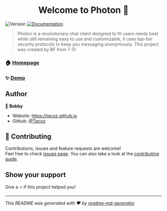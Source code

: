 <h1 align="center">Welcome to Photon 👋</h1>
<p>
  <img alt="Version" src="https://img.shields.io/badge/version-0.5-blue.svg?cacheSeconds=2592000" />
  <a href="https://api.getphoton.app/docs" target="_blank">
    <img alt="Documentation" src="https://img.shields.io/badge/documentation-yes-brightgreen.svg" />
  </a>
</p>

> Photon is a revolutionary chat client designed to fit users needs best while still remaining easy to use and customizable, it uses top-tier security protocols to keep you messaging anonymously. This project was created by BF from 7-5!

### 🏠 [Homepage](https://www.getphoton.app/)

### ✨ [Demo](https://www.getphoton.app)

## Author

👤 **Bobby**

* Website: https://tqcoz.github.io
* Github: [@Tqcoz](https://github.com/Tqcoz)

## 🤝 Contributing

Contributions, issues and feature requests are welcome!<br />Feel free to check [issues page](https://report.getphoton.app). You can also take a look at the [contributing guide](https://getphoton.app/contribute).

## Show your support

Give a ⭐️ if this project helped you!

***
_This README was generated with ❤️ by [readme-md-generator](https://github.com/kefranabg/readme-md-generator)_